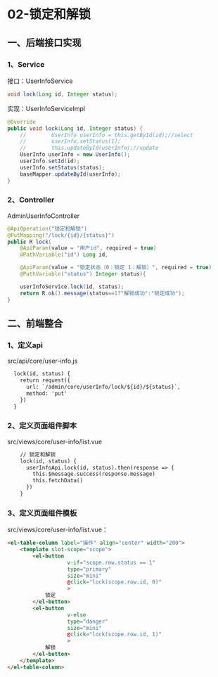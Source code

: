 # 02-锁定和解锁

## 一、后端接口实现

### 1、Service

接口：UserInfoService
```java
void lock(Long id, Integer status);
```

实现：UserInfoServiceImpl
```java
@Override
public void lock(Long id, Integer status) {
    //        UserInfo userInfo = this.getById(id);//select
    //        userInfo.setStatus(1);
    //        this.updateById(userInfo);//update
    UserInfo userInfo = new UserInfo();
    userInfo.setId(id);
    userInfo.setStatus(status);
    baseMapper.updateById(userInfo);
}
```

### 2、Controller

AdminUserInfoController
```java
@ApiOperation("锁定和解锁")
@PutMapping("/lock/{id}/{status}")
public R lock(
    @ApiParam(value = "用户id", required = true)
    @PathVariable("id") Long id,

    @ApiParam(value = "锁定状态（0：锁定 1：解锁）", required = true)
    @PathVariable("status") Integer status){

    userInfoService.lock(id, status);
    return R.ok().message(status==1?"解锁成功":"锁定成功");
}
```

## 二、前端整合

### 1、定义api

src/api/core/user-info.js
```html
  lock(id, status) {
    return request({
      url: `/admin/core/userInfo/lock/${id}/${status}`,
      method: 'put'
    })
  }
```

### 2、定义页面组件脚本

src/views/core/user-info/list.vue
```html
    // 锁定和解锁
    lock(id, status) {
      userInfoApi.lock(id, status).then(response => {
        this.$message.success(response.message)
        this.fetchData()
      })
    }
```

### 3、定义页面组件模板

src/views/core/user-info/list.vue：
```html
<el-table-column label="操作" align="center" width="200">
    <template slot-scope="scope">
        <el-button
                   v-if="scope.row.status == 1"
                   type="primary"
                   size="mini"
                   @click="lock(scope.row.id, 0)"
                   >
            锁定
        </el-button>
        <el-button
                   v-else
                   type="danger"
                   size="mini"
                   @click="lock(scope.row.id, 1)"
                   >
            解锁
        </el-button>
    </template>
</el-table-column>
```

